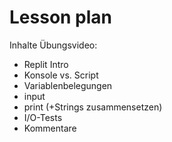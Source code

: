 # Lesson plan

  Inhalte Übungsvideo:
  - Replit Intro
  - Konsole vs. Script
  - Variablenbelegungen
  - input
  - print (+Strings zusammensetzen)
  - I/O-Tests
  - Kommentare
